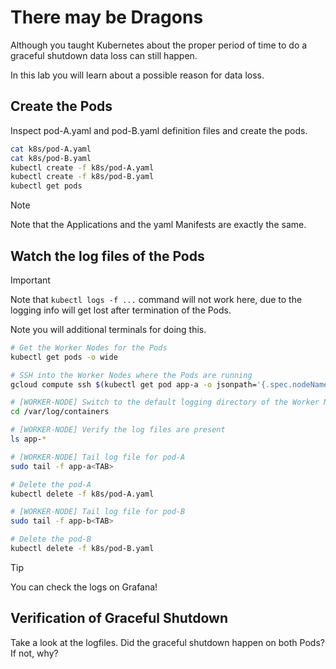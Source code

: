 # There may be Dragons

Although you taught Kubernetes about the proper period of time to do a graceful shutdown data loss can still happen.

In this lab you will learn about a possible reason for data loss.

## Create the Pods

Inspect pod-A.yaml and pod-B.yaml definition files and create the pods.

```bash
cat k8s/pod-A.yaml
cat k8s/pod-B.yaml
kubectl create -f k8s/pod-A.yaml
kubectl create -f k8s/pod-B.yaml
kubectl get pods
```

> [!NOTE]
> Note that the Applications and the yaml Manifests are exactly the same.

## Watch the log files of the Pods

> [!IMPORTANT]
> Note that `kubectl logs -f ...` command will not work here, due to the logging info will get lost after termination of the Pods.
>
> Note you will additional terminals for doing this.

```bash
# Get the Worker Nodes for the Pods
kubectl get pods -o wide

# SSH into the Worker Nodes where the Pods are running
gcloud compute ssh $(kubectl get pod app-a -o jsonpath='{.spec.nodeName}')

# [WORKER-NODE] Switch to the default logging directory of the Worker Node
cd /var/log/containers

# [WORKER-NODE] Verify the log files are present
ls app-*

# [WORKER-NODE] Tail log file for pod-A
sudo tail -f app-a<TAB>

# Delete the pod-A
kubectl delete -f k8s/pod-A.yaml

# [WORKER-NODE] Tail log file for pod-B
sudo tail -f app-b<TAB>

# Delete the pod-B
kubectl delete -f k8s/pod-B.yaml
```

> [!TIP]
> You can check the logs on Grafana!

## Verification of Graceful Shutdown

Take a look at the logfiles. Did the graceful shutdown happen on both Pods? If not, why?
